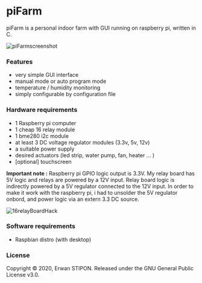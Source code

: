 # piFarm
piFarm is a personal indoor farm with GUI running on raspberry pi, written in C.

![piFarmscreenshot](https://raw.github.com/f4ftx/pifarm/master/doc/img/piFarmScr.png?raw=true)

### Features
- very simple GUI interface
- manual mode or auto program mode
- temperature / humidity monitoring
- simply configurable by configuration file

### Hardware requirements
- 1 Raspberry pi computer
- 1 cheap 16 relay module
- 1 bme280 i2c module
- at least 3 DC voltage regulator modules (3.3v, 5v, 12v)
- a suitable power supply
- desired actuators (led strip, water pump, fan, heater ... )
- [optional] touchscreen

__Important note :__
Raspberry pi GPIO logic output is 3.3V. My relay board has 5V logic and relays
are powered by a 12V input. Relay board logic is indirectly powered by a 5V
regulator connected to the 12V input. In order to make it work with the
raspberry pi, i had to unsolder the 5V regulator onbord, and power logic via an
extern 3.3 DC source.

![16relayBoardHack](https://raw.github.com/f4ftx/pifarm/master/doc/img/16relay_hack.png?raw=true)

### Software requirements
- Raspbian distro (with desktop)

### License
Copyright © 2020, Erwan STIPON. Released under the GNU General Public License v3.0.


